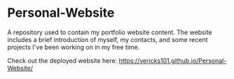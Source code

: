 # Personal-Website
A repository used to contain my portfolio website content. The website includes a brief introduction of myself, my contacts, and some recent projects I've been working on in my free time.

Check out the deployed website here: https://vericks101.github.io/Personal-Website/
